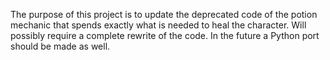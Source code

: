 The purpose of this project is to update the deprecated code of the potion
mechanic that spends exactly what is needed to heal the character. Will possibly
require a complete rewrite of the code. In the future a Python port should be
made as well.
